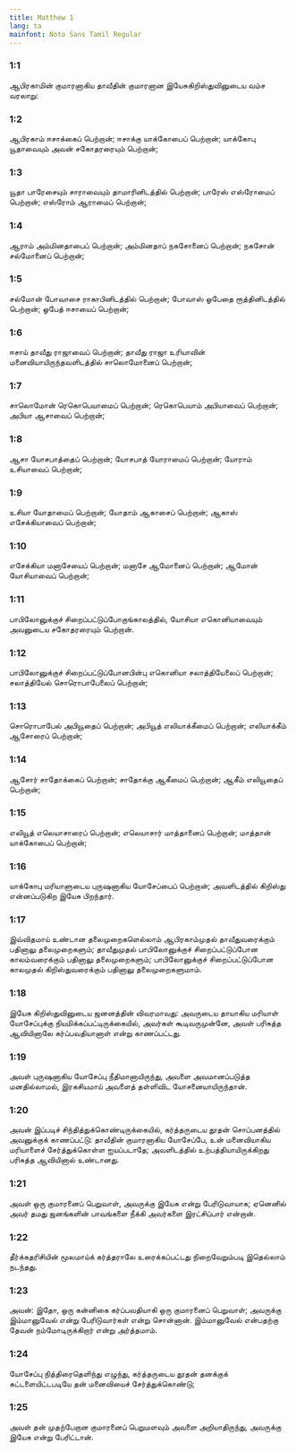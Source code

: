 ```yaml
---
title: Matthew 1
lang: ta
mainfont: Noto Sans Tamil Regular
---
```


###  1:1

ஆபிரகாமின் குமாரனாகிய தாவீதின் குமாரனான இயேசுகிறிஸ்துவினுடைய வம்ச வரலாறு:

###  1:2

ஆபிரகாம் ஈசாக்கைப் பெற்றான்; ஈசாக்கு யாக்கோபைப் பெற்றான்; யாக்கோபு யூதாவையும் அவன் சகோதரரையும் பெற்றான்;

###  1:3

யூதா பாரேசையும் சாராவையும் தாமாரினிடத்தில் பெற்றான்; பாரேஸ் எஸ்ரோமைப் பெற்றான்; எஸ்ரோம் ஆராமைப் பெற்றான்;

###  1:4

ஆராம் அம்மினதாபைப் பெற்றான்; அம்மினதாப் நகசோனைப் பெற்றான்; நகசோன் சல்மோனைப் பெற்றான்;

###  1:5

சல்மோன் போவாசை ராகாபினிடத்தில் பெற்றான்; போவாஸ் ஓபேதை ரூத்தினிடத்தில் பெற்றான்; ஓபேத் ஈசாயைப் பெற்றான்;

###  1:6

ஈசாய் தாவீது ராஜாவைப் பெற்றான்; தாவீது ராஜா உரியாவின் மனைவியாயிருந்தவளிடத்தில் சாலொமோனைப் பெற்றான்;

###  1:7

சாலொமோன் ரெகொபெயாமைப் பெற்றான்; ரெகொபெயாம் அபியாவைப் பெற்றான்; அபியா ஆசாவைப் பெற்றான்;

###  1:8

ஆசா யோசபாத்தைப் பெற்றான்; யோசபாத் யோராமைப் பெற்றான்; யோராம் உசியாவைப் பெற்றான்;

###  1:9

உசியா யோதாமைப் பெற்றான்; யோதாம் ஆகாசைப் பெற்றான்; ஆகாஸ் எசேக்கியாவைப் பெற்றான்;

###  1:10

எசேக்கியா மனாசேயைப் பெற்றான்; மனாசே ஆமோனைப் பெற்றான்; ஆமோன் யோசியாவைப் பெற்றான்;

###  1:11

பாபிலோனுக்குச் சிறைப்பட்டுப்போகுங்காலத்தில், யோசியா எகொனியாவையும் அவனுடைய சகோதரரையும் பெற்றான்.

###  1:12

பாபிலோனுக்குச் சிறைப்பட்டுப்போனபின்பு எகொனியா சலாத்தியேலைப் பெற்றான்; சலாத்தியேல் சொரொபாபேலைப் பெற்றான்;

###  1:13

சொரொபாபேல் அபியூதைப் பெற்றான்; அபியூத் எலியாக்கீமைப் பெற்றான்; எலியாக்கீம் ஆசோரைப் பெற்றான்;

###  1:14

ஆசோர் சாதோக்கைப் பெற்றான்; சாதோக்கு ஆகீமைப் பெற்றான்; ஆகீம் எலியூதைப் பெற்றான்;

###  1:15

எலியூத் எலெயாசாரைப் பெற்றான்; எலெயாசார் மாத்தானைப் பெற்றான்; மாத்தான் யாக்கோபைப் பெற்றான்;

###  1:16

யாக்கோபு மரியாளுடைய புருஷனாகிய யோசேப்பைப் பெற்றான்; அவளிடத்தில் கிறிஸ்து என்னப்படுகிற இயேசு பிறந்தார்.

###  1:17

இவ்விதமாய் உண்டான தலைமுறைகளெல்லாம் ஆபிரகாம்முதல் தாவீதுவரைக்கும் பதினாலு தலைமுறைகளும்; தாவீதுமுதல் பாபிலோனுக்குச் சிறைப்பட்டுப்போன காலம்வரைக்கும் பதினாலு தலைமுறைகளும்; பாபிலோனுக்குச் சிறைப்பட்டுப்போன காலமுதல் கிறிஸ்துவரைக்கும் பதினாலு தலைமுறைகளுமாம்.

###  1:18

இயேசு கிறிஸ்துவினுடைய ஜனனத்தின் விவரமாவது: அவருடைய தாயாகிய மரியாள் யோசேப்புக்கு நியமிக்கப்பட்டிருக்கையில், அவர்கள் கூடிவருமுன்னே, அவள் பரிசுத்த ஆவியினாலே கர்ப்பவதியானாள் என்று காணப்பட்டது.

###  1:19

அவள் புருஷனாகிய யோசேப்பு நீதிமானாயிருந்து, அவளை அவமானப்படுத்த மனதில்லாமல், இரகசியமாய் அவளைத் தள்ளிவிட யோசனையாயிருந்தான்.

###  1:20

அவன் இப்படிச் சிந்தித்துக்கொண்டிருக்கையில், கர்த்தருடைய தூதன் சொப்பனத்தில் அவனுக்குக் காணப்பட்டு: தாவீதின் குமாரனாகிய யோசேப்பே, உன் மனைவியாகிய மரியாளைச் சேர்த்துக்கொள்ள ஐயப்படாதே; அவளிடத்தில் உற்பத்தியாயிருக்கிறது பரிசுத்த ஆவியினால் உண்டானது.

###  1:21

அவள் ஒரு குமாரனைப் பெறுவாள், அவருக்கு இயேசு என்று பேரிடுவாயாக; ஏனெனில் அவர் தமது ஜனங்களின் பாவங்களை நீக்கி அவர்களை இரட்சிப்பார் என்றான்.

###  1:22

தீர்க்கதரிசியின் மூலமாய்க் கர்த்தராலே உரைக்கப்பட்டது நிறைவேறும்படி இதெல்லாம் நடந்தது.

###  1:23

அவன்: இதோ, ஒரு கன்னிகை கர்ப்பவதியாகி ஒரு குமாரனைப் பெறுவாள்; அவருக்கு இம்மானுவேல் என்று பேரிடுவார்கள் என்று சொன்னான். இம்மானுவேல் என்பதற்கு தேவன் நம்மோடிருக்கிறார் என்று அர்த்தமாம்.

###  1:24

யோசேப்பு நித்திரைதெளிந்து எழுந்து, கர்த்தருடைய தூதன் தனக்குக் கட்டளையிட்டபடியே தன் மனைவியைச் சேர்த்துக்கொண்டு;

###  1:25

அவள் தன் முதற்பேறான குமாரனைப் பெறுமளவும் அவளை அறியாதிருந்து, அவருக்கு இயேசு என்று பேரிட்டான்.

